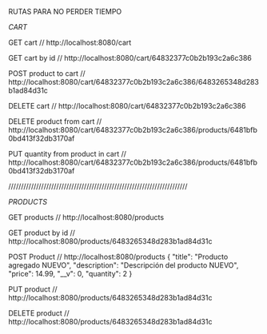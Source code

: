 RUTAS PARA NO PERDER TIEMPO

_CART_ 

GET cart // http://localhost:8080/cart

GET cart by id // http://localhost:8080/cart/64832377c0b2b193c2a6c386

POST product to cart // http://localhost:8080/cart/64832377c0b2b193c2a6c386/6483265348d283b1ad84d31c

DELETE cart // http://localhost:8080/cart/64832377c0b2b193c2a6c386

DELETE product from cart // http://localhost:8080/cart/64832377c0b2b193c2a6c386/products/6481bfb0bd413f32db3170af

PUT quantity from product in cart // http://localhost:8080/cart/64832377c0b2b193c2a6c386/products/6481bfb0bd413f32db3170af


///////////////////////////////////////////////////////////////////////

_PRODUCTS_

GET products // http://localhost:8080/products

GET product by id // http://localhost:8080/products/6483265348d283b1ad84d31c

POST Product // http://localhost:8080/products 
{
    "title": "Producto agregado NUEVO",
    "description": "Descripción del producto NUEVO",
    "price": 14.99,
    "__v": 0,
    "quantity": 2
}

PUT product // http://localhost:8080/products/6483265348d283b1ad84d31c

DELETE product // http://localhost:8080/products/6483265348d283b1ad84d31c
